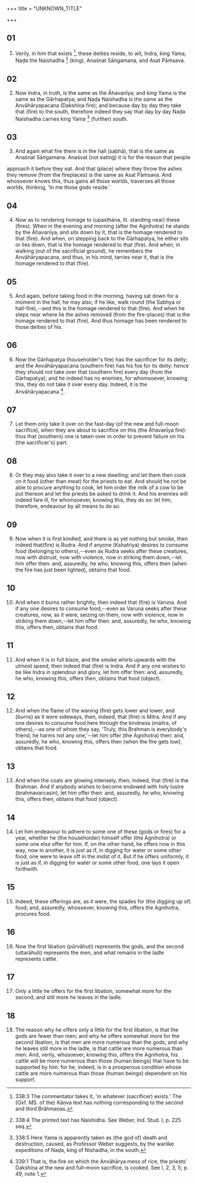 +++
title = "UNKNOWN_TITLE"

+++


## 01
1. Verily, in him that exists [^fn_766], these deities reside, to wit, Indra, king Yama, Naḍa the Naishadha [^fn_767] (king), Anaśnat Sāṅgamana, and Asat Pāṁsava.

[^fn_766]: 338:3 The commentator takes it, 'in whatever (sacrificer) exists.' The (Oxf. MS. of the) Kāṇva text has nothing corresponding to the second and third Brāhmaṇas.

[^fn_767]: 338:4 The printed text has Naishidha. See Weber, Ind. Stud. I, p. 225 seq.

## 02
2. Now Indra, in truth, is the same as the Āhavanīya; and king Yama is the same as the Gārhapatya; and Naḍa Naishadha is the same as the Anvāhāryapacana (Dakshiṇa fire); and because day by day they take that (fire) to the south, therefore indeed they say that day by day Naḍa Naishadha carries king Yama [^fn_768] (further) south.

[^fn_768]: 338:5 Here Yama is apparently taken as (the god of) death and destruction, caused, as Professor Weber suggests, by the warlike expeditions of Naḍa, king of Nishadha, in the south.

## 03
3. And again what fire there is in the hall (sabhā), that is the same as Anaśnat Sāṅgamana: Anaśvat (not eating) it is for the reason that people

approach it before they eat. And that (place) where they throw the ashes they remove (from the fireplaces) is the same as Asat Pāṁsava. And whosoever knows this, thus gains all those worlds, traverses all those worlds, thinking, 'In me those gods reside.'

## 04
4. Now as to rendering homage to (upasthāna, lit. standing near) these (fires). When in the evening and morning (after the Agnihotra) he stands by the Āhavanīya, and sits down by it, that is the homage rendered to that (fire). And when, on stepping back to the Gārhapatya, he either sits or lies down, that is the homage rendered to that (fire). And when, in walking (out of the sacrificial ground), he remembers the Anvāhāryapacana, and thus, in his mind, tarries near it, that is the homage rendered to that (fire).

## 05
5. And again, before taking food in the morning, having sat down for a moment in the hall, he may also, if he like, walk round (the Sabhya or hall-fire),--and this is the homage rendered to that (fire). And when he steps near where lie the ashes removed (from the fire-places) that is the homage rendered to that (fire). And thus homage has been rendered to those deities of his.

## 06
6. Now the Gārhapatya (householder's fire) has the sacrificer for its deity; and the Anvāhāryapacana (southern fire) has his foe for its deity: hence they should not take over that (southern fire) every day (from the Gārhapatya); and he indeed has no enemies, for whomsoever, knowing this, they do not take it over every day. Indeed, it is the Anvāhāryapacana [^fn_769].

[^fn_769]: 339:1 That is, the fire on which the Anvāhārya mess of rice, the priests' Dakshiṇa at the new and full-moon sacrifice, is cooked. See I, 2, 3, 5; p. 49, note 1.

## 07
7. Let them only take it over on the fast-day (of the new and full-moon sacrifice), when they are about to sacrifice on this (the Āhavanīya fire): thus that (southern) one is taken over in order to prevent failure on his (the sacrificer's) part.

## 08
8. Or they may also take it over to a new dwelling; and let them then cook on it food (other than meat) for the priests to eat. And should he not be able to procure anything to cook, let him order the milk of a cow to be put thereon and let the priests be asked to drink it. And his enemies will indeed fare ill, for whomsoever, knowing this, they do so: let him, therefore, endeavour by all means to do so.

## 09
9. Now when it is first kindled, and there is as yet nothing but smoke, then indeed that(fire) is Rudra. And if anyone (Kshatriya) desires to consume food (belonging to others),--even as Rudra seeks after these creatures, now with distrust, now with violence, now in striking them down,--let him offer then: and, assuredly, he who, knowing this, offers then (when the fire has just been lighted), obtains that food.

## 10
10. And when it burns rather brightly, then indeed that (fire) is Varuṇa. And if any one desires to consume food,--even as Varuṇa seeks after these creatures, now, as it were, seizing on them, now with violence, now in striking them down,--let him offer then: and, assuredly, he who, knowing this, offers then, obtains that food.

## 11
11. And when it is in full blaze, and the smoke whirls upwards with the utmost speed, then indeed that (fire) is Indra. And if any one wishes to be like Indra in splendour and glory, let him offer then: and, assuredly, he who, knowing this, offers then, obtains that food (object).

## 12
12. And when the flame of the waning (fire) gets lower and lower, and (burns) as it were sideways, then, indeed, that (fire) is Mitra. And if any one desires to consume food here through the kindness (maitra, of others),--as one of whom they say, 'Truly, this Brahman is everybody's friend, he harms not any one,'--let him offer (the Agnihotra) then: and, assuredly, he who, knowing this, offers then (when the fire gets low), obtains that food.

## 13
13. And when the coals are glowing intensely, then, indeed, that (fire) is the Brahman. And if anybody wishes to become endowed with holy lustre (brahmavarcasin), let him offer then: and, assuredly, he who, knowing this, offers then, obtains that food (object).

## 14
14. Let him endeavour to adhere to some one of these (gods or fires) for a year, whether he (the householder) himself offer (the Agnihotra) or some one else offer for him. If, on the other hand, he offers now in this way, now in another, it is just as if, in digging for water or some other food, one were to leave off in the midst of it. But if he offers uniformly, it is just as if, in digging for water or some other food, one lays it open forthwith.

## 15
15. Indeed, these offerings are, as it were, the spades for (the digging up of) food; and, assuredly, whosoever, knowing this, offers the Agnihotra, procures food.

## 16
16. Now the first libation (pūrvāhuti) represents the gods, and the second (uttarāhuti) represents the men, and what remains in the ladle represents cattle.

## 17
17. Only a little he offers for the first libation, somewhat more for the second, and still more he leaves in the ladle.

## 18
18. The reason why he offers only a little for the first libation, is that the gods are fewer than men; and why he offers somewhat more for the second libation, is that men are more numerous than the gods; and why he leaves still more in the ladle, is that cattle are more numerous than men. And, verily, whosoever, knowing this, offers the Agnihotra, his cattle will be more numerous than those (human beings) that have to be supported by him: for he, indeed, is in a prosperous condition whose cattle are more numerous than those (human beings) dependent on his support.

